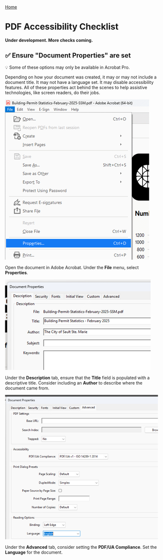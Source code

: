 [Home](https://cityssm.github.io/accessibility-toolbox/)

# PDF Accessibility Checklist

**Under development. More checks coming.**

## ✅ Ensure "Document Properties" are set

💡 Some of these options may only be available in Acrobat Pro.

Depending on how your document was created, it may or may not include a document title.
It may not have a language set. It may disable accessibility features.
All of these properties act behind the scenes to help assistive technologies,
like screen readers, do their jobs.

![Adobe Acrobat File Menu](./acrobatPropertiesMenu.png)

Open the document in Adobe Acrobat.
Under the **File** menu, select **Properties**.

![Document Properties](./acrobatProperties.png)

Under the **Description** tab, ensure that the **Title** field is populated
with a descriptive title. Consider including an **Author** to describe
where the document came from.

![Advanced Document Properties](./acrobatPropertiesAdvanced.png)

Under the **Advanced** tab, consider setting the **PDF/UA Compliance**.
Set the **Language** for the document.

